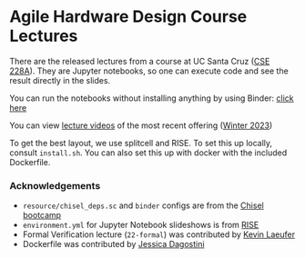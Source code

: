 # Agile Hardware Design Course Lectures

There are the released lectures from a course at UC Santa Cruz ([CSE 228A](https://classes.soe.ucsc.edu/cse228a/Winter23/)). They are Jupyter notebooks, so one can execute code and see the result directly in the slides.

You can run the notebooks without installing anything by using Binder: [click here](https://mybinder.org/v2/gh/agile-hw/lectures/HEAD?urlpath=tree)

You can view [lecture videos](https://youtube.com/playlist?list=PLfrN7RIcMe6izfv8NXhpKFmbb7pVFra5j) of the most recent offering ([Winter 2023](https://classes.soe.ucsc.edu/cse228a/Winter23/))

To get the best layout, we use splitcell and RISE. To set this up locally, consult `install.sh`. You can also set this up with docker with the included Dockerfile.


### Acknowledgements

* `resource/chisel_deps.sc` and `binder` configs are from the [Chisel bootcamp](https://github.com/freechipsproject/chisel-bootcamp)
* `environment.yml` for Jupyter Notebook slideshows is from [RISE](https://github.com/binder-examples/jupyter-rise)
* Formal Verification lecture (`22-formal`) was contributed by [Kevin Laeufer](https://github.com/ekiwi)
* Dockerfile was contributed by [Jessica Dagostini](https://github.com/jessdagostini)
